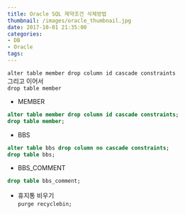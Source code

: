 ```yaml
---
title: Oracle SQL 제약조건 삭제방법
thumbnail: /images/oracle_thumbnail.jpg
date: 2017-10-01 21:35:00
categories:
- DB
- Oracle
tags:
---
```

``alter table member drop column id cascade constraints``  
그리고 이어서  
``drop table member``

- MEMBER
~~~sql
alter table member drop column id cascade constraints;
drop table member;
~~~

- BBS
~~~sql
alter table bbs drop column no cascade constraints;
drop table bbs;
~~~

- BBS_COMMENT
~~~sql
drop table bbs_comment;
~~~

- 휴지통 비우기  
``purge recyclebin;``
